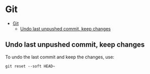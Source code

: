 # Git
- [Git](#git)
  - [Undo last unpushed commit, keep changes](#undo-last-unpushed-commit-keep-changes)

## Undo last unpushed commit, keep changes
To undo the last commit and keep the changes, use:
```
git reset --soft HEAD~
```